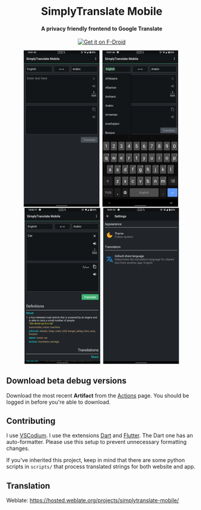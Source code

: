 
<p align=center>
  <a href="https://github.com/ManeraKai/simplytranslate_mobile">
      <img alt="" title="SimplyTranslate Mobile" src="https://github.com/ManeraKai/simplytranslate_mobile/blob/main/fastlane/metadata/android/en-US/images/icon.png" width="144">
  </a>
</p>
<h1 align=center>SimplyTranslate Mobile</h1>

<h4 align=center>A privacy friendly frontend to Google Translate</h4>

<p align=center>
  <a href="https://f-droid.org/en/packages/com.simplytranslate_mobile/">
    <img src="https://fdroid.gitlab.io/artwork/badge/get-it-on.png"
       alt="Get it on F-Droid"
       height="80">
   </a>
</p>

<div align=center>
<img src="fastlane/metadata/android/en-US/images/phoneScreenshots/1.webp" alt="drawing" width="200"/>&nbsp;
<img src="fastlane/metadata/android/en-US/images/phoneScreenshots/2.webp" alt="drawing" width="200"/>&nbsp;
<img src="fastlane/metadata/android/en-US/images/phoneScreenshots/3.webp" alt="drawing" width="200"/>&nbsp;
<img src="fastlane/metadata/android/en-US/images/phoneScreenshots/4.webp" alt="drawing" width="200"/>
</div>

## Download beta debug versions
Download the most recent **Artifact** from the [Actions](https://github.com/ManeraKai/simplytranslate_mobile/actions) page. You should be logged in before you're able to download.

## Contributing
I use [VSCodium](https://vscodium.com/). I use the extensions [Dart](https://marketplace.visualstudio.com/items?itemName=Dart-Code.dart-code) and [Flutter](https://marketplace.visualstudio.com/items?itemName=Dart-Code.flutter). The Dart one has an auto-formatter. Please use this setup to prevent unnecessary formatting changes.

If you've inherited this project, keep in mind that there are some python scripts in `scripts/` that process translated strings for both website and app.

## Translation
Weblate: https://hosted.weblate.org/projects/simplytranslate-mobile/
